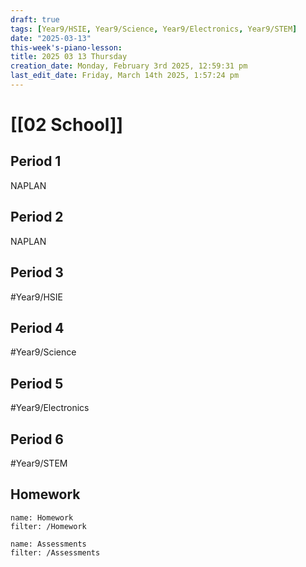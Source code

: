 ```yaml
---
draft: true
tags: [Year9/HSIE, Year9/Science, Year9/Electronics, Year9/STEM]
date: "2025-03-13"
this-week's-piano-lesson: 
title: 2025 03 13 Thursday
creation_date: Monday, February 3rd 2025, 12:59:31 pm
last_edit_date: Friday, March 14th 2025, 1:57:24 pm
---
```


# [[02 School]]

## Period 1

NAPLAN

## Period 2

NAPLAN

## Period 3

#Year9/HSIE

## Period 4

#Year9/Science

## Period 5

#Year9/Electronics

## Period 6

#Year9/STEM

## Homework

```todoist
name: Homework
filter: /Homework
```

```todoist
name: Assessments
filter: /Assessments
```
